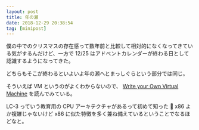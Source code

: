 ```yaml
---
layout: post
title: 年の瀬
date: 2018-12-29 20:38:54
tag: [minipost]
---
```


僕の中でのクリスマスの存在感って数年前と比較して相対的になくなってきている気がするんだけど、一方で 12/25 はアドベントカレンダーが終わる日として認識するようになってきた。

どちらもそこが終わるといよいよ年の瀬へとまっしぐらという部分では同じ。

そういえば VM というのがよくわからないので、 [Write your Own Virtual Machine](https://justinmeiners.github.io/lc3-vm/) を読んでみている。

LC-3 っていう教育用の CPU アーキテクチャがあるって初めて知った 👀 x86 よか複雑じゃないけど x86 に似た特徴を多く兼ね備えているということでなるほどなと。
